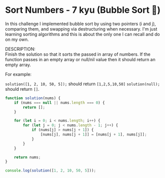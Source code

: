 # Sort Numbers - 7 kyu (Bubble Sort 🫧)

In this challenge I implemented bubble sort by using two pointers (i and j), comparing them, and swapping via destructuring when necessary. I'm just learning sorting algorithms and this is about the only one I can recall and do on my own.

DESCRIPTION: <br/>
Finish the solution so that it sorts the passed in array of numbers. If the function passes in an empty array or null/nil value then it should return an empty array.

For example:

`solution([1, 2, 10, 50, 5]);` should return `[1,2,5,10,50]`
`solution(null);` should return `[]`.

```js
function solution(nums) {
	if (nums === null || nums.length === 0) {
		return [];
	}

	for (let i = 0; i < nums.length; i++) {
		for (let j = 0; j < nums.length - 1; j++) {
			if (nums[j] > nums[j + 1]) {
				[nums[j], nums[j + 1]] = [nums[j + 1], nums[j]];
			}
		}
	}

	return nums;
}

console.log(solution([1, 2, 10, 50, 5]));
```
